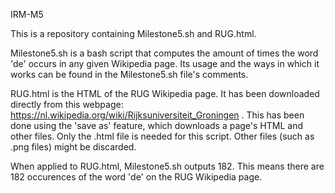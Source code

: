 IRM-M5

This is a repository containing Milestone5.sh and RUG.html.

Milestone5.sh is a bash script that computes the amount of times the word 'de' occurs in any given Wikipedia page. 
Its usage and the ways in which it works can be found in the Milestone5.sh file's comments.

RUG.html is the HTML of the RUG Wikipedia page. It has been downloaded directly from this webpage: https://nl.wikipedia.org/wiki/Rijksuniversiteit_Groningen . 
This has been done using the 'save as' feature, which downloads a page's HTML and other files. 
Only the .html file is needed for this script. Other files (such as .png files) might be discarded.

When applied to RUG.html, Milestone5.sh outputs 182. This means there are 182 occurences of the word 'de' on the RUG Wikipedia page. 
